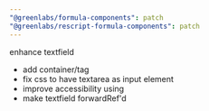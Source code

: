 ```yaml
---
"@greenlabs/formula-components": patch
"@greenlabs/rescript-formula-components": patch
---
```


enhance textfield

- add container/tag
- fix css to have textarea as input element
- improve accessibility using <label />
- make textfield forwardRef'd

